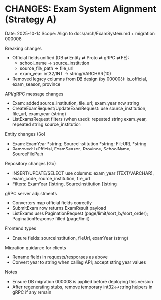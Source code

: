 # CHANGES: Exam System Alignment (Strategy A)

Date: 2025-10-14
Scope: Align to docs/arch/ExamSystem.md + migration 000008

Breaking changes
- Official fields unified (DB ⇄ Entity ⇄ Proto ⇄ gRPC ⇄ FE):
  - school_name → source_institution
  - source_file_path → file_url
  - exam_year: int32/INT → string/VARCHAR(10)
- Removed legacy columns from DB design (by 000008): is_official, exam_season, province

API/gRPC message changes
- Exam: added source_institution, file_url; exam_year now string
- CreateExamRequest/UpdateExamRequest: use source_institution, file_url, exam_year (string)
- ListExamsRequest filters (when used): repeated string exam_year, repeated string source_institution

Entity changes (Go)
- Exam: ExamYear *string; SourceInstitution *string; FileURL *string
- Removed: IsOfficial, ExamSeason, Province, SchoolName, SourceFilePath

Repository changes (Go)
- INSERT/UPDATE/SELECT use columns: exam_year (TEXT/VARCHAR), exam_code, source_institution, file_url
- Filters: ExamYear []string, SourceInstitution []string

gRPC server adjustments
- Converters map official fields correctly
- SubmitExam now returns ExamResult payload
- ListExams uses PaginationRequest (page/limit/sort_by/sort_order); PaginationResponse filled (page/limit)

Frontend types
- Ensure fields: sourceInstitution, fileUrl, examYear (string)

Migration guidance for clients
- Rename fields in requests/responses as above
- Convert year to string when calling API; accept string year values

Notes
- Ensure DB migration 000008 is applied before deploying this version
- After regenerating stubs, remove temporary int32↔string helpers in gRPC if any remain
